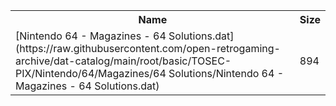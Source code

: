 <table>
<tr><th>Name</th><th>Size</th></tr>
<tr><td>[Nintendo 64 - Magazines - 64 Solutions.dat](https://raw.githubusercontent.com/open-retrogaming-archive/dat-catalog/main/root/basic/TOSEC-PIX/Nintendo/64/Magazines/64 Solutions/Nintendo 64 - Magazines - 64 Solutions.dat)</td><td>894</td></tr>
</table>
